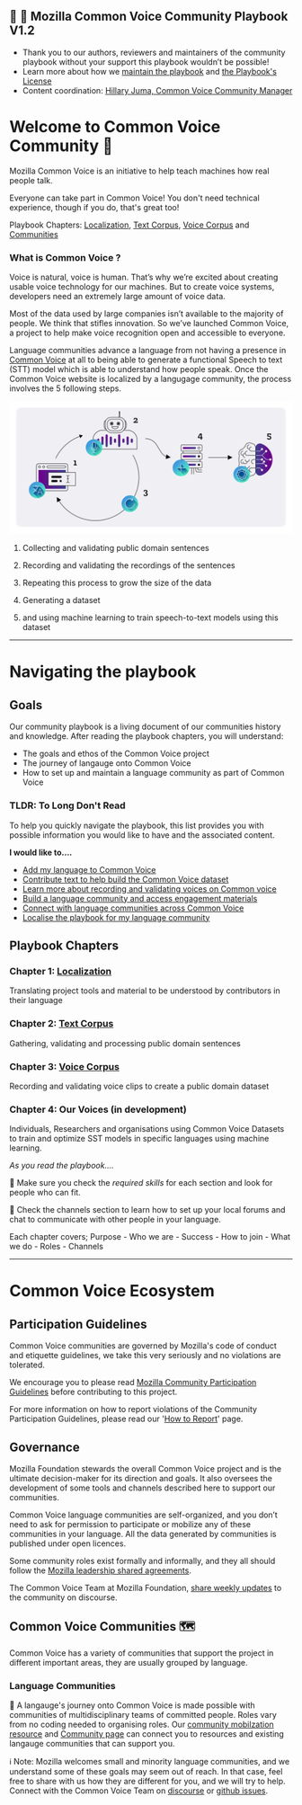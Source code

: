 ## 👥 📕 Mozilla Common Voice Community Playbook V1.2
- Thank you to our authors, reviewers and maintainers of the community playbook without your support this playbook wouldn’t be possible! 
- Learn more about how we [maintain the playbook](https://common-voice.github.io/community-playbook/sub_pages/maintaince.html) and [the Playbook's License](./LICENSE.md) 
- Content coordination: [Hillary Juma, Common Voice Community Manager](https://discourse.mozilla.org/u/heyhillary/activity)


# Welcome to Common Voice Community  🥳

Mozilla Common Voice is an initiative to help teach machines how real people talk.

Everyone can take part in Common Voice! You don't need technical experience, though if you do, that's great too! 

Playbook Chapters: [Localization](https://common-voice.github.io/community-playbook/sub_pages/Localization.html), [Text Corpus](https://common-voice.github.io/community-playbook/sub_pages/text.html), [Voice Corpus](https://common-voice.github.io/community-playbook/sub_pages/voice.html) and [Communities](https://common-voice.github.io/community-playbook/sub_pages/communities.html) 

### What is Common Voice ?

Voice is natural, voice is human. That’s why we’re excited about creating usable voice technology for our machines. But to create voice systems, developers need an extremely large amount of voice data.

Most of the data used by large companies isn’t available to the majority of people. We think that stifles innovation. So we’ve launched Common Voice, a project to help make voice recognition open and accessible to everyone. 

Language communities advance a language from not having a presence in [Common Voice](https://commonvoice.mozilla.org/) at all to being able to generate a functional Speech to text (STT) model which is able to understand how people speak. Once the Common Voice website is localized by a langugage community, the process involves the 5 following steps.

![Voice journey quantities](/assets/img/voice-journey.png)
 
1. Collecting and validating public domain sentences 

2. Recording and validating the recordings of the sentences 

3. Repeating this process to grow the size of the data 

4. Generating a dataset 

5. and using machine learning to train speech-to-text models using this dataset 

---

# Navigating the playbook 

## Goals

Our community playbook is a living document of our communities history and knowledge. After reading the playbook chapters, you will understand: 

- The goals and ethos of the Common Voice project
- The journey of langauge onto Common Voice 
- How to set up and maintain a language community as part of Common Voice 

### TLDR: To Long Don't Read

To help you quickly navigate the playbook, this list provides you with possible information you would like to have and the associated content.

**I would like to....**

- [Add my language to Common Voice](https://discourse.mozilla.org/t/readme-how-to-see-my-language-on-common-voice/31530)
- [Contribute text to help build the Common Voice dataset](https://common-voice.github.io/community-playbook/sub_pages/text.html)
- [Learn more about recording and validating voices on Common voice](https://common-voice.github.io/community-playbook/sub_pages/voice.html) 
- [Build a language community and access engagement materials](https://common-voice.github.io/community-playbook/sub_pages/mobilization.html)
- [Connect with language communities across Common Voice](https://common-voice.github.io/community-playbook/sub_pages/communities.html)
- [Localise the playbook for my language community](https://common-voice.github.io/community-playbook/sub_pages/maintaince.html) 

## Playbook Chapters

### Chapter 1: [Localization](https://common-voice.github.io/community-playbook/sub_pages/Localization.html) 
Translating project tools and material to be understood by contributors in their language

### Chapter 2: [Text Corpus](https://common-voice.github.io/community-playbook/sub_pages/text.html) 

Gathering, validating and processing public domain sentences

### Chapter 3: [Voice Corpus](https://common-voice.github.io/community-playbook/sub_pages/voice.html) 

Recording and validating voice clips to create a public domain dataset

### Chapter 4: Our Voices (in development)

Individuals, Researchers and organisations using Common Voice Datasets to train and optimize SST models in specific languages using machine learning.

*As you read the playbook....*

🔨 Make sure you check the _required skills_ for each section and look for people who can fit.

💬 Check the channels section to learn how to set up your local forums and chat to communicate with other people in your language.

Each chapter covers; Purpose - Who we are - Success - How to join - What we do - Roles - Channels

----
# Common Voice Ecosystem

## Participation Guidelines 
Common Voice communities are governed by Mozilla's code of conduct and etiquette guidelines, we take this very seriously and no violations are tolerated.

We encourage you to please read [Mozilla Community Participation Guidelines](https://www.mozilla.org/about/governance/policies/participation/) before contributing to this project.

For more information on how to report violations of the Community Participation Guidelines, please read our '[How to Report](https://www.mozilla.org/about/governance/policies/participation/reporting/)' page.

## Governance
Mozilla Foundation stewards the overall Common Voice project and is the ultimate decision-maker for its direction and goals. It also oversees the development of some tools and channels described here to support our communities.

Common Voice language communities are self-organized, and you don’t need to ask for permission to participate or mobilize any of these communities in your language. All the data generated by communities is published under open licences.

Some community roles exist formally and informally, and they all should follow the [Mozilla leadership shared agreements](https://discourse.mozilla.org/t/what-s-next-for-volunteer-leadership-in-2018-shared-agreements/25091).

The Common Voice Team at Mozilla Foundation, [share weekly updates](https://discourse.mozilla.org/t/weekly-update-thread-2021/84411) to the community on discourse.

## Common Voice Communities 🗺
Common Voice has a variety of communities that support the project in different important areas, they are usually grouped by language.

### Language Communities 

👥 A langauge's journey onto Common Voice is made possible with communities of multidisciplinary teams of committed people. Roles vary from no coding needed to organising roles. Our [community mobilzation resource](https://common-voice.github.io/community-playbook/sub_pages/mobilization.html) and [Community page](https://common-voice.github.io/community-playbook/sub_pages/communities.html) can connect you to resources and existing langauge communities that can support you.

ℹ️  Note: Mozilla welcomes small and minority language communities, and we understand some of these goals may seem out of reach. In that case, feel free to share with us how they are different for you, and we will try to help. Connect with the Common Voice Team on [discourse](https://discourse.mozilla.org/c/voice/239) or [github issues](https://github.com/common-voice/common-voice/issues).

